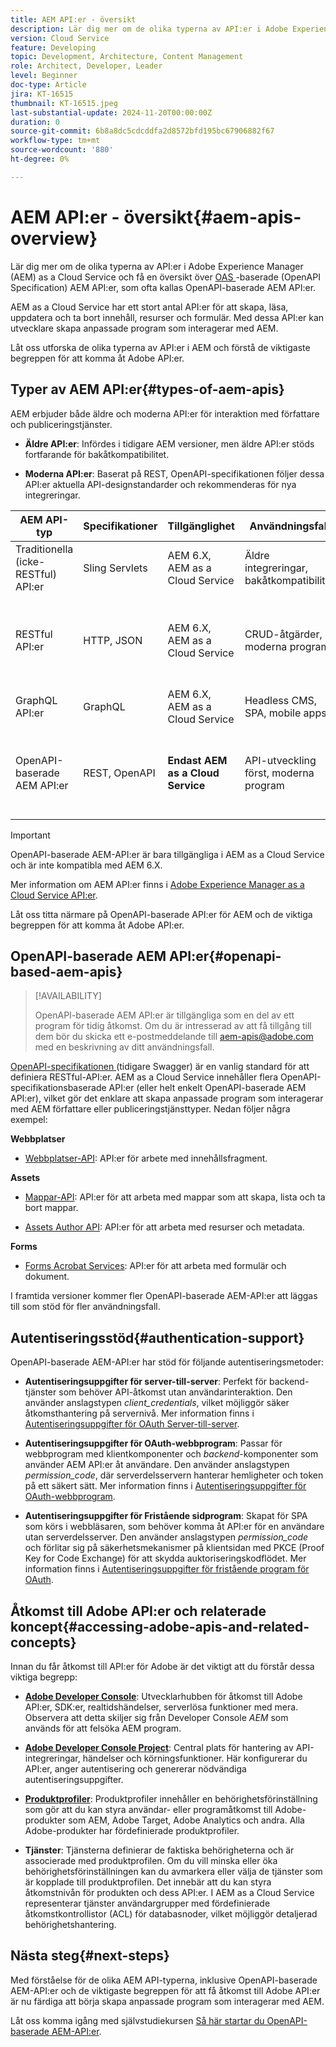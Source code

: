 ```yaml
---
title: AEM API:er - översikt
description: Lär dig mer om de olika typerna av API:er i Adobe Experience Manager (AEM) och få en översikt över OpenAPI-specifikationsbaserade API:er, som ofta kallas OpenAPI-baserade AEM API:er.
version: Cloud Service
feature: Developing
topic: Development, Architecture, Content Management
role: Architect, Developer, Leader
level: Beginner
doc-type: Article
jira: KT-16515
thumbnail: KT-16515.jpeg
last-substantial-update: 2024-11-20T00:00:00Z
duration: 0
source-git-commit: 6b8a8dc5cdcddfa2d8572bfd195bc67906882f67
workflow-type: tm+mt
source-wordcount: '880'
ht-degree: 0%

---
```



# AEM API:er - översikt{#aem-apis-overview}

Lär dig mer om de olika typerna av API:er i Adobe Experience Manager (AEM) as a Cloud Service och få en översikt över [OAS ](https://swagger.io/specification/)-baserade (OpenAPI Specification) AEM API:er, som ofta kallas OpenAPI-baserade AEM API:er.

AEM as a Cloud Service har ett stort antal API:er för att skapa, läsa, uppdatera och ta bort innehåll, resurser och formulär. Med dessa API:er kan utvecklare skapa anpassade program som interagerar med AEM.

Låt oss utforska de olika typerna av API:er i AEM och förstå de viktigaste begreppen för att komma åt Adobe API:er.

## Typer av AEM API:er{#types-of-aem-apis}

AEM erbjuder både äldre och moderna API:er för interaktion med författare och publiceringstjänster.

- **Äldre API:er**: Infördes i tidigare AEM versioner, men äldre API:er stöds fortfarande för bakåtkompatibilitet.

- **Moderna API:er**: Baserat på REST, OpenAPI-specifikationen följer dessa API:er aktuella API-designstandarder och rekommenderas för nya integreringar.


| AEM API-typ | Specifikationer | Tillgänglighet | Användningsfall | Exempel |
| --- | --- | --- | --- | --- |
| Traditionella (icke-RESTful) API:er | Sling Servlets | AEM 6.X, AEM as a Cloud Service | Äldre integreringar, bakåtkompatibilitet | [API:t för frågebyggaren](https://experienceleague.adobe.com/en/docs/experience-manager-cloud-service/content/implementing/developing/full-stack/search/query-builder-api) med flera |
| RESTful API:er | HTTP, JSON | AEM 6.X, AEM as a Cloud Service | CRUD-åtgärder, moderna program | [Assets HTTP API](https://experienceleague.adobe.com/en/docs/experience-manager-cloud-service/content/assets/admin/mac-api-assets), [REST API för arbetsflöde](https://experienceleague.adobe.com/en/docs/experience-manager-65/content/implementing/developing/extending-aem/extending-workflows/workflows-program-interaction#using-the-workflow-rest-api), [JSON Exporter för innehållstjänster](https://experienceleague.adobe.com/en/docs/experience-manager-cloud-service/content/implementing/developing/full-stack/components-templates/json-exporter) med flera |
| GraphQL API:er | GraphQL | AEM 6.X, AEM as a Cloud Service | Headless CMS, SPA, mobile apps | [GraphQL API](https://experienceleague.adobe.com/en/docs/experience-manager-cloud-service/content/headless/graphql-api/content-fragments) |
| OpenAPI-baserade AEM API:er | REST, OpenAPI | **Endast AEM as a Cloud Service** | API-utveckling först, moderna program | [Assets Author API](https://developer.adobe.com/experience-cloud/experience-manager-apis/api/experimental/assets/author/), [Mappar API](https://developer.adobe.com/experience-cloud/experience-manager-apis/api/experimental/folders/), [AEM Sites API](https://developer.adobe.com/experience-cloud/experience-manager-apis/api/experimental/sites/delivery/), [Forms Acrobat Services](https://developer.adobe.com/experience-cloud/experience-manager-apis/api/experimental/document/) med flera |

>[!IMPORTANT]
>
>OpenAPI-baserade AEM-API:er är bara tillgängliga i AEM as a Cloud Service och är inte kompatibla med AEM 6.X.

Mer information om AEM API:er finns i [Adobe Experience Manager as a Cloud Service API:er](https://developer.adobe.com/experience-cloud/experience-manager-apis/).

Låt oss titta närmare på OpenAPI-baserade API:er för AEM och de viktiga begreppen för att komma åt Adobe API:er.

## OpenAPI-baserade AEM API:er{#openapi-based-aem-apis}

>[!AVAILABILITY]
>
>OpenAPI-baserade AEM API:er är tillgängliga som en del av ett program för tidig åtkomst. Om du är intresserad av att få tillgång till dem bör du skicka ett e-postmeddelande till [aem-apis@adobe.com](mailto:aem-apis@adobe.com) med en beskrivning av ditt användningsfall.

[OpenAPI-specifikationen ](https://swagger.io/specification/) (tidigare Swagger) är en vanlig standard för att definiera RESTful-API:er. AEM as a Cloud Service innehåller flera OpenAPI-specifikationsbaserade API:er (eller helt enkelt OpenAPI-baserade AEM API:er), vilket gör det enklare att skapa anpassade program som interagerar med AEM författare eller publiceringstjänsttyper. Nedan följer några exempel:

**Webbplatser**

- [Webbplatser-API](https://developer.adobe.com/experience-cloud/experience-manager-apis/api/experimental/sites/delivery/): API:er för arbete med innehållsfragment.

**Assets**

- [Mappar-API](https://developer.adobe.com/experience-cloud/experience-manager-apis/api/experimental/folders/): API:er för att arbeta med mappar som att skapa, lista och ta bort mappar.

- [Assets Author API](https://developer.adobe.com/experience-cloud/experience-manager-apis/api/experimental/assets/author/): API:er för att arbeta med resurser och metadata.

**Forms**

- [Forms Acrobat Services](https://developer.adobe.com/experience-cloud/experience-manager-apis/api/experimental/document/): API:er för att arbeta med formulär och dokument.

I framtida versioner kommer fler OpenAPI-baserade AEM-API:er att läggas till som stöd för fler användningsfall.

## Autentiseringsstöd{#authentication-support}

OpenAPI-baserade AEM-API:er har stöd för följande autentiseringsmetoder:

- **Autentiseringsuppgifter för server-till-server**: Perfekt för backend-tjänster som behöver API-åtkomst utan användarinteraktion. Den använder anslagstypen _client_credentials_, vilket möjliggör säker åtkomsthantering på servernivå. Mer information finns i [Autentiseringsuppgifter för OAuth Server-till-server](https://developer.adobe.com/developer-console/docs/guides/authentication/ServerToServerAuthentication/#oauth-server-to-server-credential).

- **Autentiseringsuppgifter för OAuth-webbprogram**: Passar för webbprogram med klientkomponenter och _backend_-komponenter som använder AEM API:er åt användare. Den använder anslagstypen _permission_code_, där serverdelsservern hanterar hemligheter och token på ett säkert sätt. Mer information finns i [Autentiseringsuppgifter för OAuth-webbprogram](https://developer.adobe.com/developer-console/docs/guides/authentication/UserAuthentication/implementation/#oauth-web-app-credential).

- **Autentiseringsuppgifter för Fristående sidprogram**: Skapat för SPA som körs i webbläsaren, som behöver komma åt API:er för en användare utan serverdelsserver. Den använder anslagstypen _permission_code_ och förlitar sig på säkerhetsmekanismer på klientsidan med PKCE (Proof Key for Code Exchange) för att skydda auktoriseringskodflödet. Mer information finns i [Autentiseringsuppgifter för fristående program för OAuth](https://developer.adobe.com/developer-console/docs/guides/authentication/UserAuthentication/implementation/#oauth-single-page-app-credential).

## Åtkomst till Adobe API:er och relaterade koncept{#accessing-adobe-apis-and-related-concepts}

Innan du får åtkomst till API:er för Adobe är det viktigt att du förstår dessa viktiga begrepp:

- **[Adobe Developer Console](https://developer.adobe.com/)**: Utvecklarhubben för åtkomst till Adobe API:er, SDK:er, realtidshändelser, serverlösa funktioner med mera. Observera att detta skiljer sig från Developer Console _AEM_ som används för att felsöka AEM program.

- **[Adobe Developer Console Project](https://developer.adobe.com/developer-console/docs/guides/projects/)**: Central plats för hantering av API-integreringar, händelser och körningsfunktioner. Här konfigurerar du API:er, anger autentisering och genererar nödvändiga autentiseringsuppgifter.

- **[Produktprofiler](https://helpx.adobe.com/enterprise/using/manage-product-profiles.html)**: Produktprofiler innehåller en behörighetsförinställning som gör att du kan styra användar- eller programåtkomst till Adobe-produkter som AEM, Adobe Target, Adobe Analytics och andra. Alla Adobe-produkter har fördefinierade produktprofiler.

- **Tjänster**: Tjänsterna definierar de faktiska behörigheterna och är associerade med produktprofilen. Om du vill minska eller öka behörighetsförinställningen kan du avmarkera eller välja de tjänster som är kopplade till produktprofilen. Det innebär att du kan styra åtkomstnivån för produkten och dess API:er. I AEM as a Cloud Service representerar tjänster användargrupper med fördefinierade åtkomstkontrollistor (ACL) för databasnoder, vilket möjliggör detaljerad behörighetshantering.

## Nästa steg{#next-steps}

Med förståelse för de olika AEM API-typerna, inklusive
OpenAPI-baserade AEM-API:er och de viktigaste begreppen för att få åtkomst till Adobe API:er är nu färdiga att börja skapa anpassade program som interagerar med AEM.

Låt oss komma igång med självstudiekursen [Så här startar du OpenAPI-baserade AEM-API:er](invoke-openapi-based-aem-apis.md).
